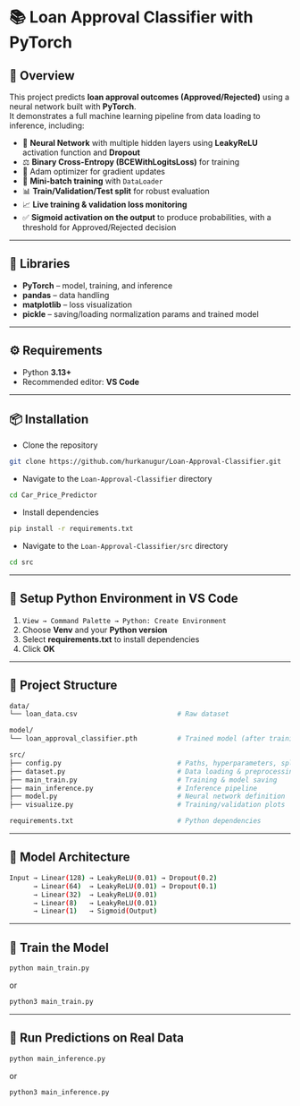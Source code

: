 # 📚 Loan Approval Classifier with PyTorch

## 📖 Overview
This project predicts **loan approval outcomes (Approved/Rejected)** using a neural network built with **PyTorch**.  
It demonstrates a full machine learning pipeline from data loading to inference, including:

- 🧠 **Neural Network** with multiple hidden layers using **LeakyReLU** activation function and **Dropout**  
- ⚖️ **Binary Cross-Entropy (BCEWithLogitsLoss)** for training
- 🚀 Adam optimizer for gradient updates 
- 🔀 **Mini-batch training** with `DataLoader`  
- 📊 **Train/Validation/Test split** for robust evaluation  
- 📈 **Live training & validation loss monitoring**  
- ✅ **Sigmoid activation on the output** to produce probabilities, with a threshold for Approved/Rejected decision

---

## 🧩 Libraries
- **PyTorch** – model, training, and inference  
- **pandas** – data handling  
- **matplotlib** – loss visualization  
- **pickle** – saving/loading normalization params and trained model

---

## ⚙️ Requirements

- Python **3.13+**
- Recommended editor: **VS Code**

---

## 📦 Installation

- Clone the repository
```bash
git clone https://github.com/hurkanugur/Loan-Approval-Classifier.git
```

- Navigate to the `Loan-Approval-Classifier` directory
```bash
cd Car_Price_Predictor
```

- Install dependencies
```bash
pip install -r requirements.txt
```

- Navigate to the `Loan-Approval-Classifier/src` directory
```bash
cd src
```

---

## 🔧 Setup Python Environment in VS Code

1. `View → Command Palette → Python: Create Environment`  
2. Choose **Venv** and your **Python version**  
3. Select **requirements.txt** to install dependencies  
4. Click **OK**

---

## 📂 Project Structure

```bash
data/
└── loan_data.csv                         # Raw dataset

model/
└── loan_approval_classifier.pth          # Trained model (after training)

src/
├── config.py                             # Paths, hyperparameters, split ratios
├── dataset.py                            # Data loading & preprocessing
├── main_train.py                         # Training & model saving
├── main_inference.py                     # Inference pipeline
├── model.py                              # Neural network definition
├── visualize.py                          # Training/validation plots

requirements.txt                          # Python dependencies
```

---

## 📂 Model Architecture

```bash
Input → Linear(128) → LeakyReLU(0.01) → Dropout(0.2)
      → Linear(64)  → LeakyReLU(0.01) → Dropout(0.1)
      → Linear(32)  → LeakyReLU(0.01)
      → Linear(8)   → LeakyReLU(0.01)
      → Linear(1)   → Sigmoid(Output)
```

---

## 📂 Train the Model
```bash
python main_train.py
```
or
```bash
python3 main_train.py
```

---

## 📂 Run Predictions on Real Data
```bash
python main_inference.py
```
or
```bash
python3 main_inference.py
```
